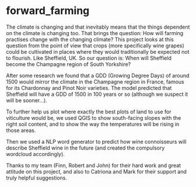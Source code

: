 # forward_farming
The climate is changing and that inevitably means that the things dependent on the climate is changing too. That brings the question: How will farming practises change with the changing climate? This project looks at this question from the point of view that crops (more specifically wine grapes) could be cultivated in places where they would traditionally be expected not to flourish. Like Sheffield, UK. So our question is: When will Sheffield become the Champagne region of South Yorkshire?

After some research we found that a GDD (Growing Degree Days) of around 1500 would mirror the climate in the Champagne region in France, famous for its Chardonnay and Pinot Noir varieties. The model predicted that Sheffield will have a GDD of 1500 in 100 years or so (although we suspect it will be sooner...).

To further help us plot where exactly the best plots of land to use for viticulture would be, we used QGIS to show south-facing slopes with the right soil content, and to show the way the temperatures will be rising in those areas.

Then we used a NLP word generator to predict how wine connoisseurs will describe Sheffield wine in the future (and created the compulsory wordcloud accordingly).

Thanks to my team (Finn, Robert and John) for their hard work and great attitude on this project, and also to Catriona and Mark for their support and truly helpful suggestions.

